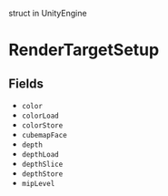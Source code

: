 struct in UnityEngine
# RenderTargetSetup

## Fields
- `color`
- `colorLoad`
- `colorStore`
- `cubemapFace`
- `depth`
- `depthLoad`
- `depthSlice`
- `depthStore`
- `mipLevel`
